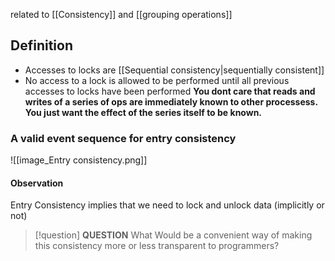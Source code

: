 related to [[Consistency]] and [[grouping operations]]
## Definition
- Accesses to locks are [[Sequential consistency|sequentially consistent]] 
- No access to a lock is allowed to be performed until all previous accesses to locks have been performed
**You dont care that reads and writes of a series of ops are immediately known to other processess. You just want the effect of the series itself to be known.**

### A valid event sequence for entry consistency
![[image_Entry consistency.png]]
#### Observation
Entry Consistency implies that we need to lock and unlock data (implicitly or not)

> [!question] **QUESTION**
> What Would be a convenient way of making this consistency more or less transparent to programmers?
